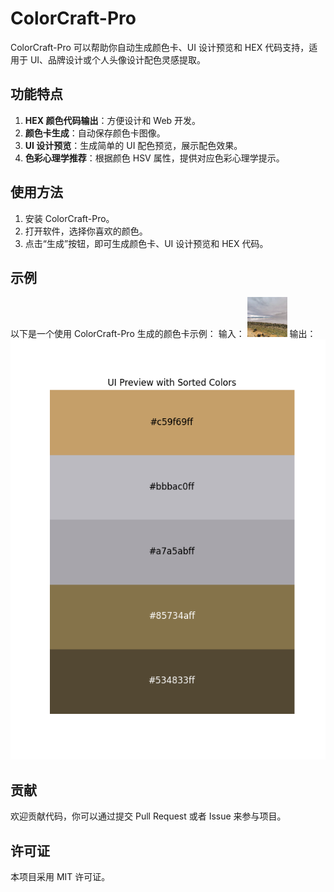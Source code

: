 # ColorCraft-Pro
ColorCraft-Pro 可以帮助你自动生成颜色卡、UI 设计预览和 HEX 代码支持，适用于 UI、品牌设计或个人头像设计配色灵感提取。

## 功能特点

1. **HEX 颜色代码输出**：方便设计和 Web 开发。
2. **颜色卡生成**：自动保存颜色卡图像。
3. **UI 设计预览**：生成简单的 UI 配色预览，展示配色效果。
4. **色彩心理学推荐**：根据颜色 HSV 属性，提供对应色彩心理学提示。

## 使用方法

1. 安装 ColorCraft-Pro。
2. 打开软件，选择你喜欢的颜色。
3. 点击“生成”按钮，即可生成颜色卡、UI 设计预览和 HEX 代码。

## 示例

以下是一个使用 ColorCraft-Pro 生成的颜色卡示例：
输入：
![Color Card Example](avatar.png)
输出：
![Color Card Example](static/output/ui_preview.png)

## 贡献

欢迎贡献代码，你可以通过提交 Pull Request 或者 Issue 来参与项目。

## 许可证

本项目采用 MIT 许可证。
